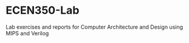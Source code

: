 # ECEN350-Lab
Lab exercises and reports for Computer Architecture and Design using MIPS and Verilog

